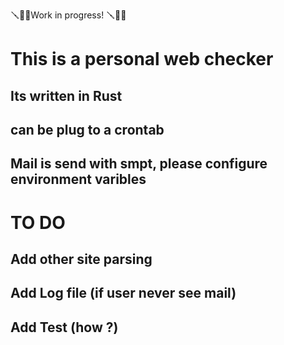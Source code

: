 🪛🔧🔨Work in progress! 🪛🔧🔨

# This is a personal web checker
## Its written in Rust
## can be plug to a crontab
## Mail is send with smpt, please configure environment varibles



# TO DO

## Add other site parsing
## Add Log file (if user never see mail)
## Add Test (how ?)
